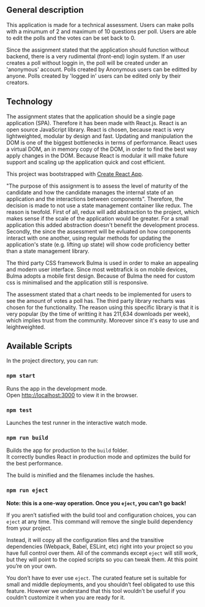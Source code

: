 ## General description

This application is made for a technical assessment. Users can make polls with a minumum of 2 and maximum of 10 questions per poll. Users are able to edit the polls and the votes can be set back to 0.

Since the assignment stated that the application should function without backend, there is a very rudimental (front-end) login system. If an user creates a poll without loggin in, the poll will be created under an 'anonymous' account. Polls created by Anonymous users can be editted by anyone. Polls created by 'logged in' users can be edited only by their creators.

## Technology

The assignment states that the application should be a single page application (SPA). Therefore it has been made with React.js. React is an open source JavaScript library. React is chosen, because react is very lightweighted, modular by design and fast. Updating and manipulation the DOM is one of the biggest bottlenecks in terms of performance. React uses a virtual DOM, an in memory copy of the DOM, in order to find the best way apply changes in the DOM. Because React is modular it will make future support and scaling up the application quick and cost efficient.

This project was bootstrapped with [Create React App](https://github.com/facebook/create-react-app).

"The purpose of this assignment is to assess the level of
maturity of the candidate and how the candidate manages the internal state of an application and the interactions between components". Therefore, the decision is made to not use a state management container like redux. The reason is twofold. First of all, redux will add abstraction to the project, which makes sense if the scale of the application would be greater. For a small application this added abstraction doesn't benefit the development process. Secondly, the since the assessment will be evluated on how components interact with one another, using regular methods for updating the application's state (e.g. lifting up state) will show code proficiency better than a state management library.

The third party CSS framework Bulma is used in order to make an appealing and modern user interface. Since most webtrafick is on mobile devices, Bulma adopts a mobile first design. Because of Bulma the need for custom css is minimalised and the application still is responsive.

The assessment stated that a chart needs to be implemented for users to see the amount of votes a poll has. The third party library recharts was chosen for the functionality. The reason using this specific library is that it is very popular (by the time of writting it has 211,634 downloads per week), which implies trust from the community. Moreover since it's easy to use and leightweighted.

## Available Scripts

In the project directory, you can run:

### `npm start`

Runs the app in the development mode.<br>
Open [http://localhost:3000](http://localhost:3000) to view it in the browser.

### `npm test`

Launches the test runner in the interactive watch mode.

### `npm run build`

Builds the app for production to the `build` folder.<br>
It correctly bundles React in production mode and optimizes the build for the best performance.

The build is minified and the filenames include the hashes.

### `npm run eject`

**Note: this is a one-way operation. Once you `eject`, you can’t go back!**

If you aren’t satisfied with the build tool and configuration choices, you can `eject` at any time. This command will remove the single build dependency from your project.

Instead, it will copy all the configuration files and the transitive dependencies (Webpack, Babel, ESLint, etc) right into your project so you have full control over them. All of the commands except `eject` will still work, but they will point to the copied scripts so you can tweak them. At this point you’re on your own.

You don’t have to ever use `eject`. The curated feature set is suitable for small and middle deployments, and you shouldn’t feel obligated to use this feature. However we understand that this tool wouldn’t be useful if you couldn’t customize it when you are ready for it.

